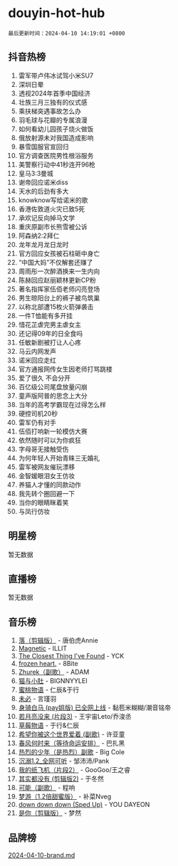 # douyin-hot-hub

`最后更新时间：2024-04-10 14:19:01 +0800`

## 抖音热榜

1. 雷军带卢伟冰试驾小米SU7
1. 深圳日晕
1. 透视2024年首季中国经济
1. 壮族三月三独有的仪式感
1. 乘扶梯突遇事故怎么办
1. 羽毛球与花瓣的专属浪漫
1. 如何看幼儿园孩子烧火做饭
1. 俄放射源未对我国造成影响
1. 暴雪国服官宣回归
1. 官方调查医院男性根浴服务
1. 美警察行动中41秒连开96枪
1. 皇马3:3曼城
1. 谢帝回应诺米diss
1. 天水的后劲有多大
1. knowknow写给诺米的歌
1. 香港佐敦道火灾已致5死
1. 承欢记反向掉马文学
1. 重庆原副市长熊雪被公诉
1. 阿森纳2:2拜仁
1. 龙年龙月龙日龙时
1. 官方回应女孩被石柱砸中身亡
1. “中国大妈”不仅解套还赚了
1. 周雨彤一次醉酒换来一生内向
1. 陈赫回应赵丽颖林更新CP粉
1. 著名指挥家伍佰老师闪亮登场
1. 男生晾阳台上的裤子被鸟筑巢
1. 以称北部遭15枚火箭弹袭击
1. 一件T恤能有多开挂
1. 惜花芷虐完男主虐女主
1. 还记得09年的日全食吗
1. 任敏新剧被打让人心疼
1. 马云内网发声
1. 诺米回应走红
1. 官方通报网传女生因老师打骂跳楼
1. 爱了很久 不会分开
1. 百亿级公司尾盘放量闪崩
1. 童声版阿普的思念上大分
1. 当年的高考学霸现在过得怎么样
1. 硬控司机20秒
1. 雷军仍有对手
1. 伍佰打响新一轮模仿大赛
1. 依然随时可以为你疯狂
1. 字母哥无接触受伤
1. 为何年轻人开始青睐三无婚礼
1. 雷军被网友催玩漂移
1. 金智媛眼泪女王仿妆
1. 养猫人才懂的同款动作
1. 我先转个圈回避一下
1. 当你的眼睛眯着笑
1. 与凤行仿妆

## 明星榜

暂无数据

## 直播榜

暂无数据

## 音乐榜

1. [落（剪辑版）](https://sf5-hl-cdn-tos.douyinstatic.com/obj/tos-cn-ve-2774/o0h6HvN1BBbli9LtU3i5fQIleBQMF5Cg4TZmmC) - 唐伯虎Annie
1. [Magnetic](https://sf27-cdn-tos.douyinstatic.com/obj/tos-cn-ve-2774/oAQCYdBNZfLACGDmVFAsfAtpy32tqErgQ3XgBN) - ILLIT
1. [The Closest Thing I've Found](https://sf3-cdn-tos.douyinstatic.com/obj/tos-cn-ve-2774/514ab5d9146f4d2ca454b7adff8e5e4d) - YCK
1. [frozen heart.](https://sf5-hl-cdn-tos.douyinstatic.com/obj/tos-cn-ve-2774/oIIWJfyjIACZA9zQMtnJ6hQQhFC4vhCupoRBsO) - 8Bite
1. [Zhurek（副歌）](https://sf5-hl-cdn-tos.douyinstatic.com/obj/tos-cn-ve-2774/ooQm8FBZQDlf0btEYgVpCcSCQfrdJGBEKZYBGS) - ADAM
1. [猫与小肚](https://sf5-hl-cdn-tos.douyinstatic.com/obj/tos-cn-ve-2774/osZeoClMECgK8DYl6VebABgbchEtPYQjZEnRtd) - BIGNNYYLEI
1. [蜜桃物语](https://sf5-hl-cdn-tos.douyinstatic.com/obj/tos-cn-ve-2774/oIhOSCZtIACtYU4XQkngiW9kCBfVD1Fz9IYeqL) - 仁辰&于行
1. [未必](https://sf5-hl-cdn-tos.douyinstatic.com/obj/tos-cn-ve-2774/ogntQMFnKQDZUgTCYuJgfLEtleYZZFxBQqhhFB) - 言瑾羽
1. [身骑白马 (pay姐版) 已全网上线](https://sf6-cdn-tos.douyinstatic.com/obj/tos-cn-ve-2774/oQLO5ZgLsFkaDhdIIveF2zUCgfweY0gWaH4AQG) - 黏苞米糊糊/潮音铭帝
1. [若月亮没来 (片段3)](https://sf5-hl-cdn-tos.douyinstatic.com/obj/tos-cn-ve-2774/okfyEUsGW1B1ovJi5JiN9IjvAT2lMwA054GoEB) - 王宇宙Leto/乔浚丞
1. [草莓物语](https://sf3-cdn-tos.douyinstatic.com/obj/tos-cn-ve-2774/okynhJ7jEAIIZBfsLgYMEI8QC3WbQNN66RKzhT) - 于行&仁辰
1. [希望你被这个世界爱着 (副歌)](https://sf5-hl-cdn-tos.douyinstatic.com/obj/tos-cn-ve-2774/oUHCmWQfZlE3QQBKBeD8rCFLpJzPgCpImhsxMt) - 许亚童
1. [春风何时来（等待命运安排）](https://sf5-hl-cdn-tos.douyinstatic.com/obj/tos-cn-ve-2774/oICBNbD3gelMfB4WgiD1KI2jQtXZE2FgHLwtsl) - 巴扎黑
1. [热烈的少年（是热烈）副歌](https://sf3-cdn-tos.douyinstatic.com/obj/tos-cn-ve-2774/owVNI0CLDAUMtSz6TEYvfFBFL4UDFFhLfgK8fa) - Big Cole
1. [沉溺1.2_全网可听](https://sf3-cdn-tos.douyinstatic.com/obj/tos-cn-ve-2774/ok2QoiBqsWAX9McZmWiI9gAB0EzwD4Xj6yfmtH) - 邹沛沛/Pank
1. [我的纸飞机（片段2）](https://sf5-hl-cdn-tos.douyinstatic.com/obj/tos-cn-ve-2774/oM2ZrKcg2CD5AeRB2gkeXOFB1IxAGJdZPazYHf) - GooGoo/王之睿
1. [其实都没有 (剪辑版2)](https://sf5-hl-cdn-tos.douyinstatic.com/obj/tos-cn-ve-2774/oEBNQenHZtBhxYjGgUDQk0BCHTigQafgFlbQ7k) - 于冬然
1. [可能（副歌）](https://sf3-cdn-tos.douyinstatic.com/obj/tos-cn-ve-2774/cde1731888894259b333569393c2fb51) - 程响
1. [梦游（1.2倍甜蜜版）](https://sf5-hl-cdn-tos.douyinstatic.com/obj/tos-cn-ve-2774/o4gyAUm8hwufoEABmwVIiQtHsFuGzAEEWtNMzo) - 补菜Nveg
1. [down down down (Sped Up)](https://sf5-hl-cdn-tos.douyinstatic.com/obj/tos-cn-ve-2774/ow80iABiXIO9DsFwK6WeZKMaJRi3BPJAotDy8m) - YOU DAYEON
1. [是你（剪辑版）](https://sf5-hl-cdn-tos.douyinstatic.com/obj/tos-cn-ve-2774/46019dae783c4c969944217fe1cfafc4) - 梦然

## 品牌榜

[2024-04-10-brand.md](2024-04-10-brand.md)
